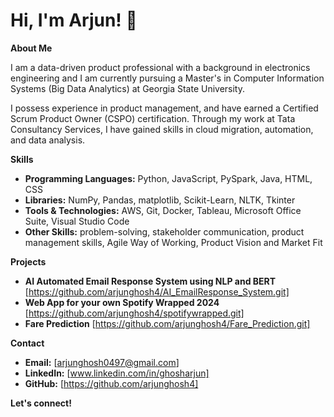 # Hi, I'm Arjun! 👋

**About Me**

I am a data-driven product professional with a background in electronics engineering and I am currently pursuing a Master's in Computer Information Systems (Big Data Analytics) at Georgia State University.

I possess experience in product management, and have earned a Certified Scrum Product Owner (CSPO) certification. Through my work at Tata Consultancy Services, I have gained skills in cloud migration, automation, and data analysis. 

**Skills**

* **Programming Languages:** Python, JavaScript, PySpark, Java, HTML, CSS
* **Libraries:** NumPy, Pandas, matplotlib, Scikit-Learn, NLTK, Tkinter
* **Tools & Technologies:** AWS, Git, Docker, Tableau, Microsoft Office Suite, Visual Studio Code
* **Other Skills:** problem-solving, stakeholder communication, product management skills, Agile Way of Working, Product Vision and Market Fit

**Projects**

* **AI Automated Email Response System using NLP and BERT**
  [https://github.com/arjunghosh4/AI_EmailResponse_System.git]
* **Web App for your own Spotify Wrapped 2024**
  [https://github.com/arjunghosh4/spotifywrapped.git]
* **Fare Prediction**
  [https://github.com/arjunghosh4/Fare_Prediction.git]
  
**Contact**

* **Email:** [arjunghosh0497@gmail.com]
* **LinkedIn:** [www.linkedin.com/in/ghosharjun]
* **GitHub:** [https://github.com/arjunghosh4]

**Let's connect!**
